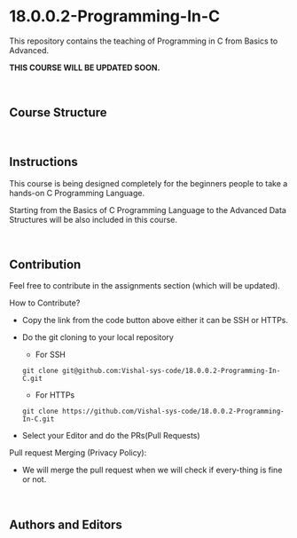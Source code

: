 # 18.0.0.2-Programming-In-C

This repository contains the teaching of Programming in C from Basics to Advanced.

**THIS COURSE WILL BE UPDATED SOON.**

<br>

## Course Structure

<br>

## Instructions

This course is being designed completely for the beginners people to take a hands-on C Programming Language.

Starting from the Basics of C Programming Language to the Advanced Data Structures will be also included in this course.

<br>

## Contribution

Feel free to contribute in the assignments section (which will be updated). 

How to Contribute? <br>
    
* Copy the link from the code button above either it can be SSH or HTTPs.
* Do the git cloning to your local repository

    * For SSH 
    ```
    git clone git@github.com:Vishal-sys-code/18.0.0.2-Programming-In-C.git
    ```

    * For HTTPs 
    ```
    git clone https://github.com/Vishal-sys-code/18.0.0.2-Programming-In-C.git
    ```
* Select your Editor and do the PRs(Pull Requests)

Pull request Merging (Privacy Policy): 

* We will merge the pull request when we will check if every-thing is fine or not.

<br>

## Authors and Editors
<!-- Vishal Pandey : <a href = "vishal-sys-code.github.io">vishalpandey.com</a> -->
